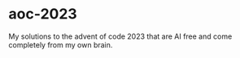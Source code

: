 # aoc-2023
My solutions to the advent of code 2023 that are AI free and come completely from my own brain.
